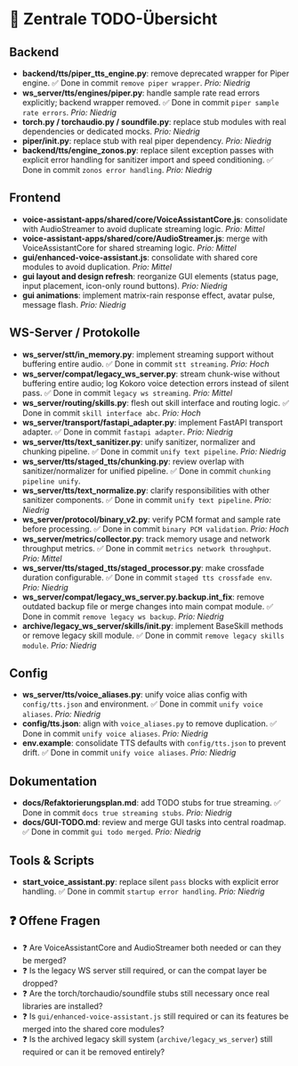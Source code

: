 # 📌 Zentrale TODO-Übersicht

## Backend
- **backend/tts/piper_tts_engine.py**: remove deprecated wrapper for Piper engine. ✅ Done in commit `remove piper wrapper`. _Prio: Niedrig_
- **ws_server/tts/engines/piper.py**: handle sample rate read errors explicitly; backend wrapper removed. ✅ Done in commit `piper sample rate errors`. _Prio: Niedrig_
- **torch.py / torchaudio.py / soundfile.py**: replace stub modules with real dependencies or dedicated mocks. _Prio: Niedrig_
- **piper/__init__.py**: replace stub with real piper dependency. _Prio: Niedrig_
- **backend/tts/engine_zonos.py**: replace silent exception passes with explicit error handling for sanitizer import and speed conditioning. ✅ Done in commit `zonos error handling`. _Prio: Niedrig_

## Frontend
- **voice-assistant-apps/shared/core/VoiceAssistantCore.js**: consolidate with AudioStreamer to avoid duplicate streaming logic. _Prio: Mittel_
- **voice-assistant-apps/shared/core/AudioStreamer.js**: merge with VoiceAssistantCore for shared streaming logic. _Prio: Mittel_
- **gui/enhanced-voice-assistant.js**: consolidate with shared core modules to avoid duplication. _Prio: Mittel_
- **gui layout and design refresh**: reorganize GUI elements (status page, input placement, icon-only round buttons). _Prio: Niedrig_
- **gui animations**: implement matrix-rain response effect, avatar pulse, message flash. _Prio: Niedrig_

## WS-Server / Protokolle
- **ws_server/stt/in_memory.py**: implement streaming support without buffering entire audio. ✅ Done in commit `stt streaming`. _Prio: Hoch_
- **ws_server/compat/legacy_ws_server.py**: stream chunk-wise without buffering entire audio; log Kokoro voice detection errors instead of silent pass. ✅ Done in commit `legacy ws streaming`. _Prio: Mittel_
- **ws_server/routing/skills.py**: flesh out skill interface and routing logic. ✅ Done in commit `skill interface abc`. _Prio: Hoch_
- **ws_server/transport/fastapi_adapter.py**: implement FastAPI transport adapter. ✅ Done in commit `fastapi adapter`. _Prio: Niedrig_
- **ws_server/tts/text_sanitizer.py**: unify sanitizer, normalizer and chunking pipeline. ✅ Done in commit `unify text pipeline`. _Prio: Niedrig_
- **ws_server/tts/staged_tts/chunking.py**: review overlap with sanitizer/normalizer for unified pipeline. ✅ Done in commit `chunking pipeline unify`.
- **ws_server/tts/text_normalize.py**: clarify responsibilities with other sanitizer components. ✅ Done in commit `unify text pipeline`. _Prio: Niedrig_
- **ws_server/protocol/binary_v2.py**: verify PCM format and sample rate before processing. ✅ Done in commit `binary PCM validation`. _Prio: Hoch_
- **ws_server/metrics/collector.py**: track memory usage and network throughput metrics. ✅ Done in commit `metrics network throughput`. _Prio: Mittel_
- **ws_server/tts/staged_tts/staged_processor.py**: make crossfade duration configurable. ✅ Done in commit `staged tts crossfade env`. _Prio: Niedrig_
- **ws_server/compat/legacy_ws_server.py.backup.int_fix**: remove outdated backup file or merge changes into main compat module. ✅ Done in commit `remove legacy ws backup`. _Prio: Niedrig_
- **archive/legacy_ws_server/skills/__init__.py**: implement BaseSkill methods or remove legacy skill module. ✅ Done in commit `remove legacy skills module`. _Prio: Niedrig_

## Config
- **ws_server/tts/voice_aliases.py**: unify voice alias config with `config/tts.json` and environment. ✅ Done in commit `unify voice aliases`. _Prio: Niedrig_
- **config/tts.json**: align with `voice_aliases.py` to remove duplication. ✅ Done in commit `unify voice aliases`. _Prio: Niedrig_
- **env.example**: consolidate TTS defaults with `config/tts.json` to prevent drift. ✅ Done in commit `unify voice aliases`. _Prio: Niedrig_

## Dokumentation
- **docs/Refaktorierungsplan.md**: add TODO stubs for true streaming. ✅ Done in commit `docs true streaming stubs`. _Prio: Niedrig_
- **docs/GUI-TODO.md**: review and merge GUI tasks into central roadmap. ✅ Done in commit `gui todo merged`. _Prio: Niedrig_

## Tools & Scripts
- **start_voice_assistant.py**: replace silent `pass` blocks with explicit error handling. ✅ Done in commit `startup error handling`. _Prio: Niedrig_

## ❓ Offene Fragen
- ❓ Are VoiceAssistantCore and AudioStreamer both needed or can they be merged?
- ❓ Is the legacy WS server still required, or can the compat layer be dropped?
- ❓ Are the torch/torchaudio/soundfile stubs still necessary once real libraries are installed?
- ❓ Is `gui/enhanced-voice-assistant.js` still required or can its features be merged into the shared core modules?
- ❓ Is the archived legacy skill system (`archive/legacy_ws_server`) still required or can it be removed entirely?
